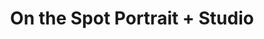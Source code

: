 ---
title: "On the Spot Portrait + Studio"
url: /la-castellana/on-the-spot-portrait-studio/
shop: photo
---